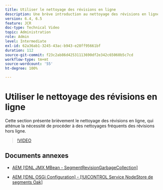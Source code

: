 ```yaml
---
title: Utiliser le nettoyage des révisions en ligne
description: Une brève introduction au nettoyage des révisions en ligne. Le nettoyage des révisions en ligne atténue la nécessité d’un nettoyage fréquent des révisions hors ligne.
version: 6.4, 6.5
feature: JCR
doc-type: Technical Video
topic: Administration
role: Admin
level: Intermediate
exl-id: 62a36ab1-3245-43ac-b943-e28ff95661bf
duration: 112
source-git-commit: f23c2ab86d42531113690df2e342c65060b5c7cd
workflow-type: tm+mt
source-wordcount: '55'
ht-degree: 100%

---
```


# Utiliser le nettoyage des révisions en ligne

Cette section présente brièvement le nettoyage des révisions en ligne, qui atténue la nécessité de procéder à des nettoyages fréquents des révisions hors ligne.

>[!VIDEO](https://video.tv.adobe.com/v/17004?quality=12&learn=on)

## Documents annexes

* [AEM [!DNL JMX MBean - SegmentRevisionGarbageCollection]](http://localhost:4502/system/console/jmx/org.apache.jackrabbit.oak%3Aname%3DSegment+node+store+revision+garbage+collection%2Ctype%3DSegmentRevisionGarbageCollection)

* [AEM [!DNL OSGi Configuration]  - [!UICONTROL Service NodeStore de segments Oak]](http://localhost:4502/system/console/configMgr/org.apache.jackrabbit.oak.segment.SegmentNodeStoreService)
